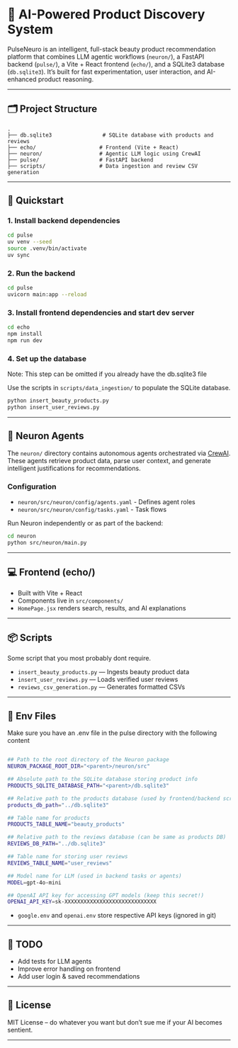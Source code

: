 # 🧠 AI-Powered Product Discovery System

PulseNeuro is an intelligent, full-stack beauty product recommendation platform that combines LLM agentic workflows (`neuron/`), a FastAPI backend (`pulse/`), a Vite + React frontend (`echo/`), and a SQLite3 database (`db.sqlite3`). It’s built for fast experimentation, user interaction, and AI-enhanced product reasoning.

---

## 🗂️ Project Structure

```
.
├── db.sqlite3                # SQLite database with products and reviews
├── echo/                    # Frontend (Vite + React)
├── neuron/                  # Agentic LLM logic using CrewAI
├── pulse/                   # FastAPI backend
├── scripts/                 # Data ingestion and review CSV generation
```

---

## 🚀 Quickstart

### 1. Install backend dependencies

```bash
cd pulse
uv venv --seed
source .venv/bin/activate
uv sync
```

### 2. Run the backend

```bash
cd pulse
uvicorn main:app --reload
```


### 3. Install frontend dependencies and start dev server

```bash
cd echo
npm install
npm run dev
```

### 4. Set up the database

Note: This step can be omitted if you already have the db.sqlite3 file

Use the scripts in `scripts/data_ingestion/` to populate the SQLite database.

```bash
python insert_beauty_products.py
python insert_user_reviews.py
```

---

## 🧠 Neuron Agents

The `neuron/` directory contains autonomous agents orchestrated via [CrewAI](https://docs.crewai.com/). These agents retrieve product data, parse user context, and generate intelligent justifications for recommendations.

### Configuration

- `neuron/src/neuron/config/agents.yaml` - Defines agent roles
- `neuron/src/neuron/config/tasks.yaml` - Task flows

Run Neuron independently or as part of the backend:

```bash
cd neuron
python src/neuron/main.py
```

---

## 💻 Frontend (echo/)

- Built with Vite + React
- Components live in `src/components/`
- `HomePage.jsx` renders search, results, and AI explanations

---


## 📦 Scripts

Some script that you most probably dont require.

- `insert_beauty_products.py` — Ingests beauty product data
- `insert_user_reviews.py` — Loads verified user reviews
- `reviews_csv_generation.py` — Generates formatted CSVs

---

## 🔐 Env Files

Make sure you have an .env file in the pulse directory with the following content

```bash

## Path to the root directory of the Neuron package
NEURON_PACKAGE_ROOT_DIR="<parent>/neuron/src"

## Absolute path to the SQLite database storing product info
PRODUCTS_SQLITE_DATABASE_PATH="<parent>/db.sqlite3"

## Relative path to the products database (used by frontend/backend scripts)
products_db_path="../db.sqlite3"

## Table name for products
PRODUCTS_TABLE_NAME="beauty_products"

## Relative path to the reviews database (can be same as products DB)
REVIEWS_DB_PATH="../db.sqlite3"

## Table name for storing user reviews
REVIEWS_TABLE_NAME="user_reviews"

## Model name for LLM (used in backend tasks or agents)
MODEL=gpt-4o-mini

## OpenAI API key for accessing GPT models (keep this secret!)
OPENAI_API_KEY=sk-XXXXXXXXXXXXXXXXXXXXXXXXXXXXX
```


- `google.env` and `openai.env` store respective API keys (ignored in git)

---

## 🧼 TODO

- Add tests for LLM agents
- Improve error handling on frontend
- Add user login & saved recommendations

---

## 🧊 License

MIT License – do whatever you want but don’t sue me if your AI becomes sentient.

---
